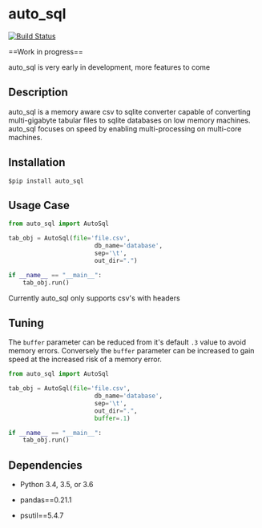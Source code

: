 # auto_sql

[![Build Status](https://travis-ci.org/brettvanderwerff/auto_sql.svg?branch=master)](https://travis-ci.org/brettvanderwerff/auto_sql)

==Work in progress== 

auto_sql is very early in development,  more features to come

## Description

auto_sql is a memory aware csv to sqlite converter capable of converting multi-gigabyte tabular files to sqlite
databases on low memory machines. auto_sql focuses on speed by enabling multi-processing on multi-core machines.

## Installation

```commandline
$pip install auto_sql
```

## Usage Case

```python
from auto_sql import AutoSql

tab_obj = AutoSql(file='file.csv',
                        db_name='database',
                        sep='\t',
                        out_dir=".")

if __name__ == "__main__":
    tab_obj.run()

```

Currently auto_sql only supports csv's with headers

## Tuning

The `buffer` parameter can be reduced from it's default `.3` value to avoid memory errors. Conversely the `buffer` parameter can be increased to gain speed at the increased risk of a memory error.

```python
from auto_sql import AutoSql

tab_obj = AutoSql(file='file.csv',
                        db_name='database',
                        sep='\t',
                        out_dir=".",
                        buffer=.1)

if __name__ == "__main__":
    tab_obj.run()

```


## Dependencies

* Python 3.4, 3.5, or 3.6

* pandas==0.21.1


* psutil==5.4.7

